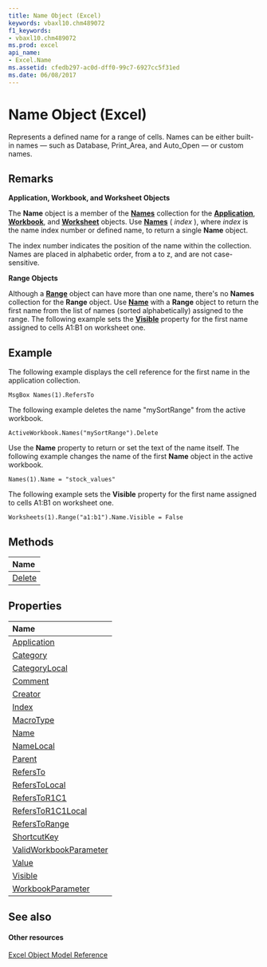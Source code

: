 ```yaml
---
title: Name Object (Excel)
keywords: vbaxl10.chm489072
f1_keywords:
- vbaxl10.chm489072
ms.prod: excel
api_name:
- Excel.Name
ms.assetid: cfedb297-ac0d-dff0-99c7-6927cc5f31ed
ms.date: 06/08/2017
---
```



# Name Object (Excel)

Represents a defined name for a range of cells. Names can be either built-in names — such as Database, Print_Area, and Auto_Open — or custom names.


## Remarks

 **Application, Workbook, and Worksheet Objects**

The  **Name** object is a member of the **[Names](names-object-excel.md)** collection for the **[Application](application-object-excel.md)**, **[Workbook](workbook-object-excel.md)**, and **[Worksheet](worksheet-object-excel.md)** objects. Use **[Names](workbook-names-property-excel.md)** ( _index_ ), where _index_ is the name index number or defined name, to return a single **Name** object.

The index number indicates the position of the name within the collection. Names are placed in alphabetic order, from a to z, and are not case-sensitive.

 **Range Objects**

Although a  **[Range](range-object-excel.md)** object can have more than one name, there's no **Names** collection for the **Range** object. Use **[Name](range-name-property-excel.md)** with a **Range** object to return the first name from the list of names (sorted alphabetically) assigned to the range. The following example sets the **[Visible](worksheet-visible-property-excel.md)** property for the first name assigned to cells A1:B1 on worksheet one.


## Example

The following example displays the cell reference for the first name in the application collection.


```
MsgBox Names(1).RefersTo
```

The following example deletes the name "mySortRange" from the active workbook.




```
ActiveWorkbook.Names("mySortRange").Delete
```

Use the  **Name** property to return or set the text of the name itself. The following example changes the name of the first **Name** object in the active workbook.




```
Names(1).Name = "stock_values"
```

The following example sets the  **Visible** property for the first name assigned to cells A1:B1 on worksheet one.




```
Worksheets(1).Range("a1:b1").Name.Visible = False
```


## Methods



|**Name**|
|:-----|
|[Delete](name-delete-method-excel.md)|

## Properties



|**Name**|
|:-----|
|[Application](name-application-property-excel.md)|
|[Category](name-category-property-excel.md)|
|[CategoryLocal](name-categorylocal-property-excel.md)|
|[Comment](name-comment-property-excel.md)|
|[Creator](name-creator-property-excel.md)|
|[Index](name-index-property-excel.md)|
|[MacroType](name-macrotype-property-excel.md)|
|[Name](name-name-property-excel.md)|
|[NameLocal](name-namelocal-property-excel.md)|
|[Parent](name-parent-property-excel.md)|
|[RefersTo](name-refersto-property-excel.md)|
|[RefersToLocal](name-referstolocal-property-excel.md)|
|[RefersToR1C1](name-referstor1c1-property-excel.md)|
|[RefersToR1C1Local](name-referstor1c1local-property-excel.md)|
|[RefersToRange](name-referstorange-property-excel.md)|
|[ShortcutKey](name-shortcutkey-property-excel.md)|
|[ValidWorkbookParameter](name-validworkbookparameter-property-excel.md)|
|[Value](name-value-property-excel.md)|
|[Visible](name-visible-property-excel.md)|
|[WorkbookParameter](name-workbookparameter-property-excel.md)|

## See also


#### Other resources


[Excel Object Model Reference](http://msdn.microsoft.com/library/11ea8598-8a20-92d5-f98b-0da04263bf2c%28Office.15%29.aspx)
